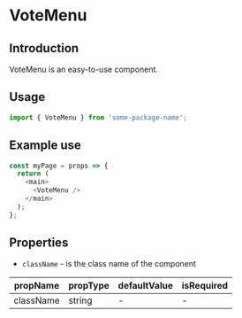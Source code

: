 # VoteMenu

<!-- STORY -->

## Introduction

VoteMenu is an easy-to-use component.

## Usage

```javascript
import { VoteMenu } from 'some-package-name';
```

## Example use

```javascript
const myPage = props => {
  return (
    <main>
      <VoteMenu />
    </main>
  );
};
```

## Properties

- `className` - is the class name of the component

| propName  | propType | defaultValue | isRequired |
| --------- | -------- | ------------ | ---------- |
| className | string   | -            | -          |
